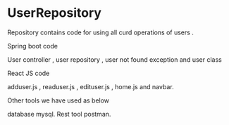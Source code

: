 # UserRepository

Repository contains code for using all curd operations of users .

Spring boot code 

User controller , user repository , user not found exception and user class

React JS code

adduser.js , readuser.js , edituser.js , home.js and navbar.

Other tools we have used as below

database  mysql. Rest tool  postman.
